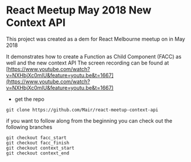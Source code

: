 # React Meetup May 2018 New Context API
This project was created as a dem for React Melbourne meetup on in May 2018

It demonstrates how to create a Function as Child Component (FACC) as well and the new context API
The screen recording can be found at [https://www.youtube.com/watch?v=NXHbjXc0mIU&feature=youtu.be&t=1667](https://www.youtube.com/watch?v=NXHbjXc0mIU&feature=youtu.be&t=1667)

* get the repo
```
git clone https://github.com/Mair/react-meetup-context-api
```
if you want to follow along from the beginning you can check out the following branches
```
git checkout facc_start
git checkout facc_finish
git checkout context_start
git checkout context_end
```
